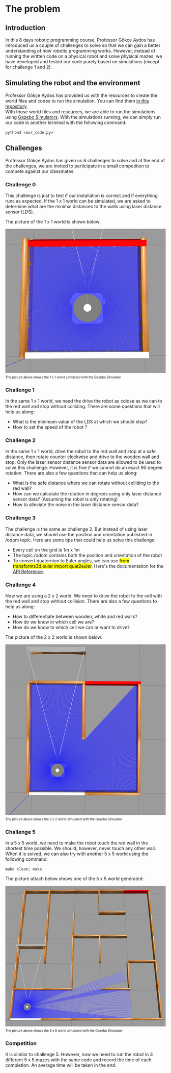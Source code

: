 # The problem

## Introduction 
In this 8 days robotic programming course, Professor Gökçe Aydos has introduced us a couple of challenges to solve so that we can gain a better understanding of how robotic programming works. However, instead of running the written code on a physical robot and solve physical mazes, we have developed and tested our code purely based on simulations (except for challenge 1 and 2).

## Simulating the robot and the environment
Professor Gökçe Aydos has provided us with the resources to create the world files and codes to run the simulation. You can find them [in this repository](https://mygit.th-deg.de/gaydos/tb3-maze-challenges).  
With those world files and resources, we are able to run the simulations using [Gazebo Simulators](https://gazebosim.org/home). With the simulations running, we can simply run our code in another terminal with the following command:

    python3 <our_code.py>

## Challenges 
Professor Gökçe Aydos has given us 6 challenges to solve and at the end of the challenges, we are invited to participate in a small competition to compete against our classmates. 

### Challenge 0 
This challenge is just to test if our installation is correct and if everything runs as expected. If the 1 x 1 world can be simulated, we are asked to determine what are the minimal distances to the walls using laser distance sensor (LDS).

The picture of the 1 x 1 world is shown below:  

![1x1 world](/Screenshots/world_1_1.png)
<font size="1"> The picture above shows the 1 x 1 world simulated with the Gazebo Simulator</font>

### Challenge 1 
In the same 1 x 1 world, we need the drive the robot as colose as we can to the red wall and stop without colliding. There are some questions that will help us along: 
- What is the minimum value of the LDS at which we should stop? 
- How to set the speed of the robot ?

### Challenge 2 
In the same 1 x 1 world, drive the robot to the red wall and stop at a safe distance, then rotate counter clockwise and drive to the wooden wall and stop. Only the laser sensor distance sensor data are allowed to be used to solve this challenge. However, it is fine if we cannot do an exact 90 degree rotation. There are also a few questions that can help us along: 
- What is the safe distance where we can rotate without colliding to the red wall?
- How can we calculate the rotation in degrees using only laser distance sensor data? (Assuming the robot is only rotating)
- How to alleviate the noise in the laser distance sensor data?

### Challenge 3 
The challenge is the same as challenge 2. But instead of using laser distance data, we should use the position and orientation published in /odom topic. Here are some tips that could help us solve this challenge: 
- Every cell on the grid is 1m x 1m 
- The topic /odom contains both the position and orientation of the robot 
- To convert quaternion to Euler angles, we can use <mark>from transforms3d.euler import quat2euler</mark>. Here's the documentation for the [API Reference](https://matthew-brett.github.io/transforms3d/reference/transforms3d.euler.html#quat2euler).

### Challenge 4 
Now we are using a 2 x 2 world. We need to drive the robot to the cell with the red wall and stop without collision. There are also a few questions to help us along: 
- How to differentiate between wooden, white and red walls?
- How do we know in which cell we are? 
- How do we know to which cell we can or want to drive?

The picture of the 2 x 2 world is shown below: 

![Picture of the simulated 2 x 2 world](/Screenshots/world_2_2.png)
<font size="1"> The picture above shows the 2 x 2 world simulated with the Gazebo Simulator</font>

### Challenge 5 
In a 5 x 5 world, we need to make the robot touch the red wall in the shortest time possible. We should, however, never touch any other wall. When it is solved, we can also try with another 5 x 5 world using the following command: 

    make clean; make 

The picture attach below shows one of the 5 x 5 world generated:  

![Picture of the simulated 5 x 5 world](/Screenshots/world_5_5.png)
<font size="1"> The picture above shows the 5 x 5 world simulated with the Gazebo Simulator</font>

### Competition 
It is similar to challenge 5. However, now we need to run the robot in 3 different 5 x 5 mazes with the same code and record the time of each completion. An average time will be taken in the end. 